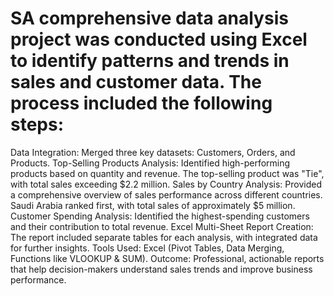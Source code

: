 # SA comprehensive data analysis project was conducted using Excel to identify patterns and trends in sales and customer data. The process included the following steps:

Data Integration:
Merged three key datasets: Customers, Orders, and Products.
Top-Selling Products Analysis:
Identified high-performing products based on quantity and revenue.
The top-selling product was "Tie", with total sales exceeding $2.2 million.
Sales by Country Analysis:
Provided a comprehensive overview of sales performance across different countries.
Saudi Arabia ranked first, with total sales of approximately $5 million.
Customer Spending Analysis:
Identified the highest-spending customers and their contribution to total revenue.
Excel Multi-Sheet Report Creation:
The report included separate tables for each analysis, with integrated data for further insights.
Tools Used:
Excel (Pivot Tables, Data Merging, Functions like VLOOKUP & SUM).
Outcome:
Professional, actionable reports that help decision-makers understand sales trends and improve business performance.
